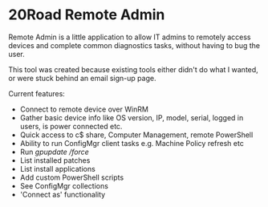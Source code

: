 # 20Road Remote Admin

Remote Admin is a little application to allow IT admins to remotely access devices and complete common diagnostics tasks, without having to bug the user.

This tool was created because existing tools either didn't do what I wanted, or were stuck behind an email sign-up page. 

Current features:

* Connect to remote device over WinRM
* Gather basic device info like OS version, IP, model, serial, logged in users, is power connected etc.
* Quick access to c$ share, Computer Management, remote PowerShell
* Ability to run ConfigMgr client tasks e.g. Machine Policy refresh etc
* Run *gpupdate /force*
* List installed patches
* List install applications
* Add custom PowerShell scripts 
* See ConfigMgr collections
* 'Connect as' functionality